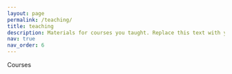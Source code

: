 ```yaml
---
layout: page
permalink: /teaching/
title: teaching
description: Materials for courses you taught. Replace this text with your description.
nav: true
nav_order: 6
---
```

Courses

<!-- **North Carolina State University:**  

    * MA 141 Calculus I (Teaching Assistant/Recitation Leader)  

    * MA 341 Applied Differenial Equations I (Lecture Assistant)  


**At the high school level:**
    * Algebra II
    * AP Calculus BC
    * Differential Equations
    * Linear Algebra
    * Multivariable Calculus -->

   